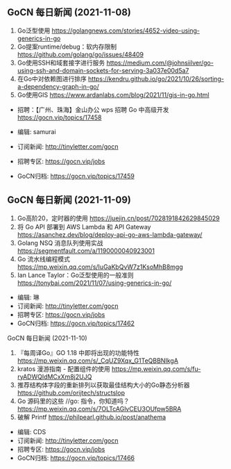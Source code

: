 ## GoCN 每日新闻 (2021-11-08)

1. Go泛型使用 https://golangnews.com/stories/4652-video-using-generics-in-go
2. Go提案runtime/debug：软内存限制 https://github.com/golang/go/issues/48409
3. Go使用SSH和域套接字进行服务 https://medium.com/@johnsiilver/go-using-ssh-and-domain-sockets-for-serving-3a037e00d5a7
4. 在Go中对依赖图进行排序 https://kendru.github.io/go/2021/10/26/sorting-a-dependency-graph-in-go/
5. Go使用GIS https://www.ardanlabs.com/blog/2021/11/gis-in-go.html

- 招聘：【广州、珠海】金山办公 wps 招聘 Go 中高级开发 https://gocn.vip/topics/17458

- 编辑: samurai
- 订阅新闻: http://tinyletter.com/gocn
- 招聘专区: https://gocn.vip/jobs
- GoCN归档: https://gocn.vip/topics/17459

## GoCN 每日新闻 (2021-11-09)

1. Go高阶20，定时器的使用 https://juejin.cn/post/7028191842629845029
2. 将 Go API 部署到 AWS Lambda 和 API Gateway https://asanchez.dev/blog/deploy-api-go-aws-lambda-gateway/
3. Golang NSQ 消息队列使用实战  https://segmentfault.com/a/1190000040923001
4. Go 流水线编程模式 https://mp.weixin.qq.com/s/IuGaKbQvW7z1KsoMhB8mgg
5. Ian Lance Taylor：Go泛型使用的一般准则  https://tonybai.com/2021/11/07/using-generics-in-go/

- 编辑: 琳 
- 订阅新闻: http://tinyletter.com/gocn
- 招聘专区: https://gocn.vip/jobs
- GoCN归档: https://gocn.vip/topics/17462

GoCN 每日新闻 (2021-11-10)

1. 『每周译Go』GO 1.18 中即将出现的功能特性 https://mp.weixin.qq.com/s/_CqUZ9Xqx_G1TeQBBNIkgA
2. kratos 漫游指南 - 配置组件的使用 https://mp.weixin.qq.com/s/fu-ryADWQIdMCxXm8j2UJQ
3. 推荐结构体字段的重新排列以获取最佳结构大小的Go静态分析器 https://github.com/orijtech/structslop
4. Go 源码里的这些 //go: 指令，你知道吗？ https://mp.weixin.qq.com/s/7OLTcAGlvCEU3OUfpw5BRA
5. 破解 Printf https://philpearl.github.io/post/anathema

- 编辑: CDS 
- 订阅新闻: http://tinyletter.com/gocn
- 招聘专区: https://gocn.vip/jobs
- GoCN归档: https://gocn.vip/topics/17466

